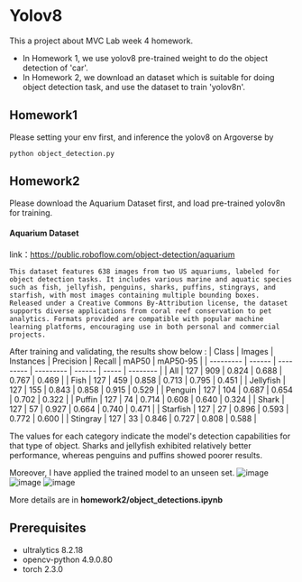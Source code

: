 # Yolov8 
This a project about MVC Lab week 4 homework.
* In Homework 1, we use yolov8 pre-trained weight to do the object detection of 'car'.
*  In Homework 2, we download an dataset which is suitable for doing object detection task, and use the dataset to train 'yolov8n'.
  
## Homework1
Please setting your env first, and inference the yolov8 on Argoverse by 
```bash=
python object_detection.py
```
## Homework2
Please download the Aquarium Dataset first, and load pre-trained yolov8n for training.

####   Aquarium Dataset
link：https://public.roboflow.com/object-detection/aquarium
```
This dataset features 638 images from two US aquariums, labeled for object detection tasks. It includes various marine and aquatic species such as fish, jellyfish, penguins, sharks, puffins, stingrays, and starfish, with most images containing multiple bounding boxes. Released under a Creative Commons By-Attribution license, the dataset supports diverse applications from coral reef conservation to pet analytics. Formats provided are compatible with popular machine learning platforms, encouraging use in both personal and commercial projects.
```
After training and validating, the results show below :
| Class     | Images | Instances | Precision | Recall | mAP50 | mAP50-95 |
| --------- | ------ | --------- | --------- | ------ | ----- | -------- |
| All       | 127    | 909       | 0.824     | 0.688  | 0.767 | 0.469    |
| Fish      | 127    | 459       | 0.858     | 0.713  | 0.795 | 0.451    |
| Jellyfish | 127    | 155       | 0.843     | 0.858  | 0.915 | 0.529    |
| Penguin   | 127    | 104       | 0.687     | 0.654  | 0.702 | 0.322    |
| Puffin    | 127    | 74        | 0.714     | 0.608  | 0.640 | 0.324    |
| Shark     | 127    | 57        | 0.927     | 0.664  | 0.740 | 0.471    |
| Starfish  | 127    | 27        | 0.896     | 0.593  | 0.772 | 0.600    |
| Stingray  | 127    | 33        | 0.846     | 0.727  | 0.808 | 0.588    |

The values for each category indicate the model's detection capabilities for that type of object. Sharks and jellyfish exhibited relatively better performance, whereas penguins and puffins showed poorer results.

Moreover, I have applied the trained model to an unseen set.
![image](https://github.com/mvclab-ntust-course/course4-lannyyuan-go/assets/122262894/c0fb2f1a-829f-45d4-bd5e-e28710a8564f)
![image](https://github.com/mvclab-ntust-course/course4-lannyyuan-go/assets/122262894/74e0c459-a970-4fe5-acec-54e1b7944db5)
![image](https://github.com/mvclab-ntust-course/course4-lannyyuan-go/assets/122262894/067612fe-f378-4d78-8a46-a557309b6549)


More details are in  **homework2/object_detections.ipynb**

## Prerequisites
* ultralytics              8.2.18
* opencv-python            4.9.0.80
* torch                    2.3.0

